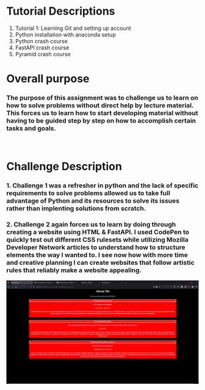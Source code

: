 <h1> Tutorial Descriptions </h1>

1. Tutorial 1: Learning Git and setting up account 
2. Python installation with anaconda setup 
3. Python crash course 
4. FastAPI crash course 
5. Pyramid crash course 

<h1> Overall purpose </h1>
<h3> The purpose of this assignment was to challenge us 
to learn on how to solve problems without direct help by lecture material. This forces us to learn how to start developing material without having to be guided step by step on how to accomplish certain tasks and goals.</h3>

<br>

<h1> Challenge Description </h1>
<h3> 1. Challenge 1 was a refresher in python and the lack of specific requirements to solve problems allowed us to take full advantage of Python and its resources to solve its issues rather than implenting solutions from scratch.</h3>
<h3> 2. Challenge 2 again forces us to learn by doing through creating a website using HTML & FastAPI. I used CodePen to quickly test out different CSS rulesets while utilizing Mozilla Developer Network articles to understand how to structure elements the way I wanted to. I see now how with more time and creative planning I can create websites that follow artistic rules that reliably make a website appealing.</h3>

![image](Challenge_2\public\readmescreenshot.png)
